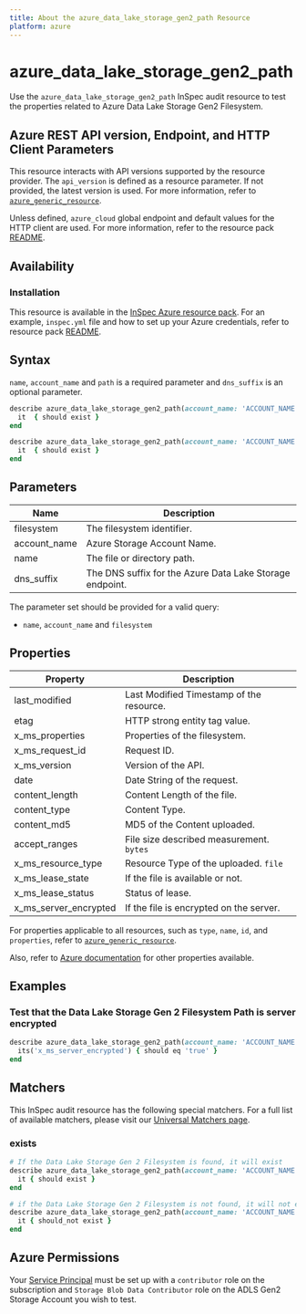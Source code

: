 ```yaml
---
title: About the azure_data_lake_storage_gen2_path Resource
platform: azure
---
```


# azure_data_lake_storage_gen2_path

Use the `azure_data_lake_storage_gen2_path` InSpec audit resource to test the properties related to Azure Data Lake Storage Gen2 Filesystem.

## Azure REST API version, Endpoint, and HTTP Client Parameters

This resource interacts with API versions supported by the resource provider. The `api_version` is defined as a resource parameter.
If not provided, the latest version is used. For more information, refer to [`azure_generic_resource`](azure_generic_resource.md).

Unless defined, `azure_cloud` global endpoint and default values for the HTTP client are used. For more information, refer to the resource pack [README](../../README.md).

## Availability

### Installation

This resource is available in the [InSpec Azure resource pack](https://github.com/inspec/inspec-azure). For an example, `inspec.yml` file and how to set up your Azure credentials, refer to resource pack [README](../../README.md#Service-Principal).

## Syntax

`name`, `account_name` and `path` is a required parameter and `dns_suffix` is an optional parameter.

```ruby
describe azure_data_lake_storage_gen2_path(account_name: 'ACCOUNT_NAME', filesystem: 'FILE_SYSTEM', name: 'PATHNAME') do
  it  { should exist }
end
```

```ruby
describe azure_data_lake_storage_gen2_path(account_name: 'ACCOUNT_NAME', filesystem: 'FILE_SYSTEM', name: 'PATH')  do
  it  { should exist }
end
```

## Parameters

| Name           | Description                                                                      |
|----------------|----------------------------------------------------------------------------------|
| filesystem     | The filesystem identifier.                                                       |
| account_name   | Azure Storage Account Name.                                                      |
| name           | The file or directory path.                                                      |
| dns_suffix     | The DNS suffix for the Azure Data Lake Storage endpoint.                         |

The parameter set should be provided for a valid query:

- `name`, `account_name` and `filesystem`

## Properties

| Property                            | Description                                                      |
|-------------------------------------|------------------------------------------------------------------|
| last_modified                       | Last Modified Timestamp of the resource.                         |
| etag                                | HTTP strong entity tag value.                                    |
| x_ms_properties                     | Properties of the filesystem.                                    |
| x_ms_request_id                     | Request ID.                                                      |
| x_ms_version                        | Version of the API.                                              |
| date                                | Date String of the request.                                      |
| content_length                      | Content Length of the file.                                      |
| content_type                        | Content Type.                                                    |
| content_md5                         | MD5 of the Content uploaded.                                     |
| accept_ranges                       | File size described measurement. `bytes`                         |
| x_ms_resource_type                  | Resource Type of the uploaded. `file`                            |
| x_ms_lease_state                    | If the file is available or not.                                 |
| x_ms_lease_status                   | Status of lease.                                                 |
| x_ms_server_encrypted               | If the file is encrypted on the server.                          |


For properties applicable to all resources, such as `type`, `name`, `id`, and `properties`, refer to [`azure_generic_resource`](azure_generic_resource.md#properties).

Also, refer to [Azure documentation](https://docs.microsoft.com/en-us/rest/api/storageservices/datalakestoragegen2/path/get-properties) for other properties available.

## Examples

### Test that the Data Lake Storage Gen 2 Filesystem Path is server encrypted

```ruby
describe azure_data_lake_storage_gen2_path(account_name: 'ACCOUNT_NAME', filesystem: 'FILE_SYSTEM', name: 'PATHNAME')  do
  its('x_ms_server_encrypted') { should eq 'true' }
end
```

## Matchers

This InSpec audit resource has the following special matchers. For a full list of available matchers, please visit our [Universal Matchers page](/inspec/matchers/).

### exists

```ruby
# If the Data Lake Storage Gen 2 Filesystem is found, it will exist
describe azure_data_lake_storage_gen2_path(account_name: 'ACCOUNT_NAME', filesystem: 'FILE_SYSTEM', name: 'PATHNAME')  do
  it { should exist }
end

# if the Data Lake Storage Gen 2 Filesystem is not found, it will not exist
describe azure_data_lake_storage_gen2_path(account_name: 'ACCOUNT_NAME', filesystem: 'FILE_SYSTEM', name: 'PATHNAME')  do
  it { should_not exist }
end
```

## Azure Permissions

Your [Service Principal](https://docs.microsoft.com/en-us/azure/azure-resource-manager/resource-group-create-service-principal-portal) must be set up with a `contributor` role on the subscription and `Storage Blob Data Contributor` role on the ADLS Gen2 Storage Account you wish to test.
